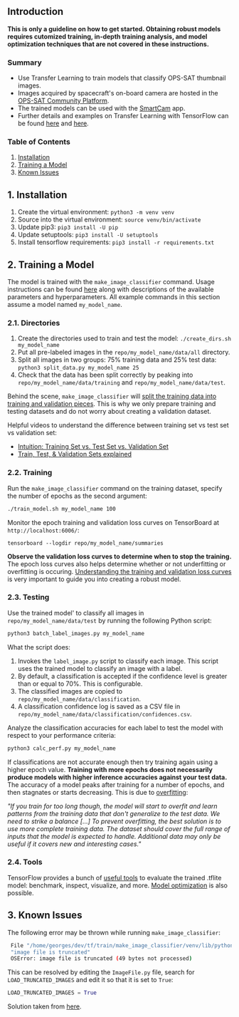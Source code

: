 ## Introduction

**This is only a guideline on how to get started. Obtaining robust models requires cutomized training, in-depth training analysis, and model optimization techniques that are not covered in these instructions.**

### Summary
- Use Transfer Learning to train models that classify OPS-SAT thumbnail images.
- Images acquired by spacecraft's on-board camera are hosted in the [OPS-SAT Community Platform](https://opssat1.esoc.esa.int/).
- The trained models can be used with the [SmartCam](https://github.com/georgeslabreche/opssat-smartcam) app.
- Further details and examples on Transfer Learning with TensorFlow can be found [here](https://github.com/tensorflow/hub/tree/master/tensorflow_hub/tools/make_image_classifier) and [here](https://github.com/tensorflow/hub/blob/master/examples/colab/tf2_image_retraining.ipynb).

### Table of Contents
1. [Installation](https://github.com/georgeslabreche/opssat-smartcam/tree/main/train#1-installation)
2. [Training a Model](https://github.com/georgeslabreche/opssat-smartcam/tree/main/train#2-training-a-model)
3. [Known Issues](https://github.com/georgeslabreche/opssat-smartcam/tree/main/train#3-known-issues)

## 1. Installation

1. Create the virtual environment: `python3 -m venv venv`
2. Source into the virtual environment: `source venv/bin/activate`
3. Update pip3: `pip3 install -U pip`
4. Update setuptools: `pip3 install -U setuptools`
5. Install tensorflow requirements: `pip3 install -r requirements.txt`

## 2. Training a Model
The model is trained with the `make_image_classifier` command. Usage instructions can be found [here](https://github.com/tensorflow/hub/tree/master/tensorflow_hub/tools/make_image_classifier) along with descriptions of the available parameters and hyperparameters. All example commands in this section assume a model named `my_model_name`.

### 2.1. Directories

1. Create the directories used to train and test the model: `./create_dirs.sh my_model_name`
2. Put all pre-labeled images in the `repo/my_model_name/data/all` directory. 
3. Split all images in two groups: 75% training data and 25% test data: `python3 split_data.py my_model_name 25`
4. Check that the data has been split correctly by peaking into `repo/my_model_name/data/training` and `repo/my_model_name/data/test`.

Behind the scene, `make_image_classifier` will [split the training data into training and validation pieces](https://github.com/tensorflow/hub/blob/44e2e19387ed756bc7f1c6e128044f4e26a937db/tensorflow_hub/tools/make_image_classifier/make_image_classifier.py#L59). This is why we only prepare training and testing datasets and do not worry about creating a validation dataset.

Helpful videos to understand the difference between training set vs test set vs validation set:
- [Intuition: Training Set vs. Test Set vs. Validation Set](https://www.youtube.com/watch?v=swCf51Z8QDo)
- [Train, Test, & Validation Sets explained](https://www.youtube.com/watch?v=Zi-0rlM4RDs)

### 2.2. Training

Run the `make_image_classifier` command on the training dataset, specify the number of epochs as the second argument:

```bash
./train_model.sh my_model_name 100
```

Monitor the epoch training and validation loss curves on TensorBoard at `http://localhost:6006/`:
```
tensorboard --logdir repo/my_model_name/summaries
```

**Observe the validation loss curves to determine when to stop the training.** The epoch loss curves also helps determine whether or not underfitting or overfitting is occuring. [Understanding the training and validation loss curves](https://www.youtube.com/watch?v=p3CcfIjycBA) is very important to guide you into creating a robust model. 

### 2.3. Testing
Use the trained model' to classify all images in `repo/my_model_name/data/test` by running the following Python script:

```bash
python3 batch_label_images.py my_model_name
```

What the script does:
1. Invokes the `label_image.py` script to classify each image. This script uses the trained model to classify an image with a label.
2. By default, a classification is accepted if the confidence level is greater than or equal to 70%. This is configurable.
3. The classified images are copied to `repo/my_model_name/data/classification`.
4. A classification confidence log is saved as a CSV file in `repo/my_model_name/data/classification/confidences.csv`.

Analyze the classification accuracies for each label to test the model with respect to your performance criteria:

```bash
python3 calc_perf.py my_model_name
```

If classifications are not accurate enough then try training again using a higher epoch value. **Training with more epochs does not necessarily produce models with higher inference accuracies against your test data.** The accuracy of a model peaks after training for a number of epochs, and then stagnates or starts decreasing. This is due to [overfitting](https://www.tensorflow.org/tutorials/keras/overfit_and_underfit):


 _"If you train for too long though, the model will start to overfit and learn patterns from the training data that don't generalize to the test data. We need to strike a balance [...] To prevent overfitting, the best solution is to use more complete training data. The dataset should cover the full range of inputs that the model is expected to handle. Additional data may only be useful if it covers new and interesting cases."_

### 2.4. Tools

TensorFlow provides a bunch of [useful tools](https://github.com/tensorflow/tensorflow/tree/master/tensorflow/lite/tools) to evaluate the trained .tflite model: benchmark, inspect, visualize, and more. [Model optimization](https://www.tensorflow.org/lite/performance/model_optimization) is also possible.
## 3. Known Issues

The following error may be thrown while running `make_image_classifier`:

```bash
 File "/home/georges/dev/tf/train/make_image_classifier/venv/lib/python3.6/site-packages/PIL/ImageFile.py", line 260, in load 
 "image file is truncated" 
 OSError: image file is truncated (49 bytes not processed) 
```

This can be resolved by editing the `ImageFile.py` file, search for `LOAD_TRUNCATED_IMAGES` and edit it so that it is set to `True`:

```python
LOAD_TRUNCATED_IMAGES = True
```

Solution taken from [here](https://stackoverflow.com/a/23575424/4030804).